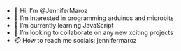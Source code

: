 - 👋 Hi, I’m @JenniferMaroz
- 👀 I’m interested in programming arduinos and microbits
- 🌱 I’m currently learning JavaScript
- 💞️ I’m looking to collaborate on any new xciting projects
- 📫 How to reach me socials: jennifermaroz

<!---
JenniferMaroz/JenniferMaroz is a ✨ special ✨ repository because its `README.md` (this file) appears on your GitHub profile.
You can click the Preview link to take a look at your changes.
--->

